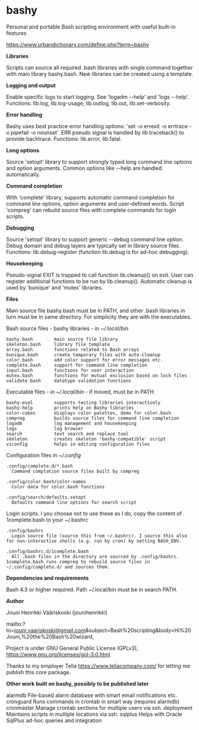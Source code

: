 # bashy
Personal and portable Bash scripting environment with useful built-in features

https://www.urbandictionary.com/define.php?term=bashy

**Libraries**

Scripts can source all required .bash libraries with single command together with main library bashy.bash. Neẇ libraries can be created using a template.

**Logging and output**

Enable specific logs to start logging. See 'logadm --help' and 'logs --help'. Functions: lib.log, lib.log-usage, lib.outlog, lib.out, lib.set-verbosity.

**Error handling**

Bashy uses best practice error handling options: 'set -o errexit -o errtrace -o pipefail -o nounset'. ERR pseudo signal is handled by lib.traceback() to provide backtrace. Functions: lib.error, lib.fatal.

**Long options**

Source 'setopt' library to support strongly typed long command line options and option arguments. Common options like --help are handled automatically.

**Command completion**

With 'complete' library, supports automatic command completion for command line options, option arguments and user-defined words. Script 'compreg' can rebuild source files with complete commands for login scripts.

**Debugging**

Source 'setopt' library to support generic --debug command line option. Debug domain and debug layers are typically set in library source files. Functions: lib.debug-register (function lib.debug is for ad-hoc debugging).

**Housekeeping**

Pseudo-signal EXIT is trapped to call function lib.cleanup() on exit. User can register additional functions to be run by lib.cleanup(). Automatic cleanup is used by 'bunique' and 'mutex' libraries.


**Files**

Main source file bashy.bash must be in PATH, and other .bash libraries in turn must be in same directory. For simplicity they are with the executables.

Bash source files - bashy libraries - in _~/.local/bin_

    bashy.bash        main source file library
    skeleton.bash     library file template
    array.bash        functions related to Bash arrays
    bunique.bash      create temporary files with auto-cleanup
    color.bash        add color support for error messages etc.
    complete.bash     support for command line completion
    input.bash        functions for user interaction
    mutex.bash        functions for mutual exclusion based on lock files
    validate.bash     datatype validation functions

Executable files - in _~/.local/bin_ - if moved, must be in PATH

    bashy-eval        supports testing libraries interactively
    bashy-help        prints help on Bashy libraries
    color-cubes       displays color palettes, demo for color.bash
    compreg           builds source files for command line completion
    logadm            log management and housekeeping
    logs              log browser
    search            text search and replace tool
    skeleton          creates skeleton 'bashy-compatible' script
    viconfig          helps in editing configuration files

Configuration files in _~/.config_

    .config/complete.d/*.bash
      Command complation source files built by compreg

    .config/color.bash/color-names
      Color data for color.bash functions

    .config/search/defaults.setopt
      Defaults command line options for search script

Login scripts. I you choose not to use these as I do, copy the content of 1complete.bash to your ~/.bashrc

    .config/bashrc
      Login source file (source this from ~/.bashrc). I source this also for non-interactive shells (e.g. run by cron) by setting BASH_ENV.

    .config/bashrc.d/1complete.bash
      All .bash files in the directory are sourced by .config/bashrc. 1complete.bash runs compreg to rebuild source files in ~/.config/complete.d/ and sources them.

**Dependencies and requirements**

  Bash 4.3 or higher required. Path ~/.local/bin must be in search PATH.

**Author**

  Jouni Henrikki Vääriskoski (jounihenrikki)
  
  mailto:?to=jouni.vaariskoski@gmail.com&subject=Bash%20scripting&body=Hi%20Jouni,%20the%20Bash%20wizard,
  
  Project is under GNU General Public License (GPLv3), https://www.gnu.org/licenses/gpl-3.0.html

  Thanks to my employer Telia https://www.teliacompany.com/ for letting me publish this core package.

**Other work built on bashy, possibly to be published later**

  alarmdb       File-based alarm database with smart email notifications etc.
  cronguard     Runs commands in crontab in smart way (requires alarmdb)
  cronmaster    Manage crontab sections for multiple users via ssh.
  deployment    Maintains scripts in multiple locations via ssh.
  sqlplus       Helps with Oracle SqlPlus ad-hoc queries and integration
